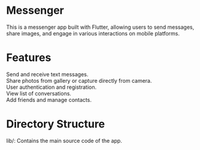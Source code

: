 # Messenger

This is a messenger app built with Flutter, allowing users to send messages, share images, and engage in various interactions on mobile platforms.

# Features

Send and receive text messages.  
Share photos from gallery or capture directly from camera.  
User authentication and registration.  
View list of conversations.  
Add friends and manage contacts.  

# Directory Structure

lib/: Contains the main source code of the app.
